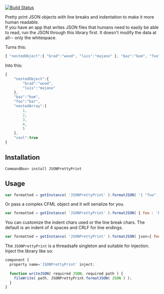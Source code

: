 [![Build Status](https://travis-ci.org/Ortus-Solutions/JSONPrettyPrint.svg?branch=master)](https://travis-ci.org/Ortus-Solutions/JSONPrettyPrint)

Pretty print JSON objects with line breaks and indentation to make it more human readable.  
If you have an app that writes JSON files that humans need to easily be able to read, run the JSON through this library first.  It doesn't modify the data at all-- only the whitespace.

Turns this:
```js
{ "nestedObject":{ "brad":"wood", "luis":"majano" }, "baz":"bum", "foo":"bar", "nestedArray":[ 1, 2, 3, 4, 5 ], "cool":true }
```
Into this:

```js
{
    "nestedObject":{
        "brad":"wood",
        "luis":"majano"
    },
    "baz":"bum",
    "foo":"bar",
    "nestedArray":[
        1,
        2,
        3,
        4,
        5
    ],
    "cool":true
}

```

## Installation

```
CommandBox> install JSONPrettyPrint
```

## Usage
	
```js
var formatted = getInstance( 'JSONPrettyPrint' ).formatJSON( '{ "foo" : "bar" }' );
```

Or pass a complex CFML object and it will serialize for you.
	
```js
var formatted = getInstance( 'JSONPrettyPrint' ).formatJSON( { foo : 'bar' } );
```

You can customize the indent chars used or the line break chars.  The default is an indent of 4 spaces and CRLF for line endings.
	
```js
var formatted = getInstance( 'JSONPrettyPrint' ).formatJSON( json={ foo : 'bar' }, indent='  ', lineEnding=chr( 10 ) );
```

The `JSONPrettyPrint` is a threadsafe singleton and suitable for injection.  Inject the library like so:

```js
component {
  property name='JSONPrettyPrint' inject;
  
  function writeJSON( required JSON, required path ) {
  	fileWrite( path, JSONPrettyPrint.formatJSON( JSON ) );
  }
}
```